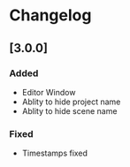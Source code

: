 # Changelog

## [3.0.0]
### Added
- Editor Window
- Ablity to hide project name
- Ablity to hide scene name
### Fixed
- Timestamps fixed